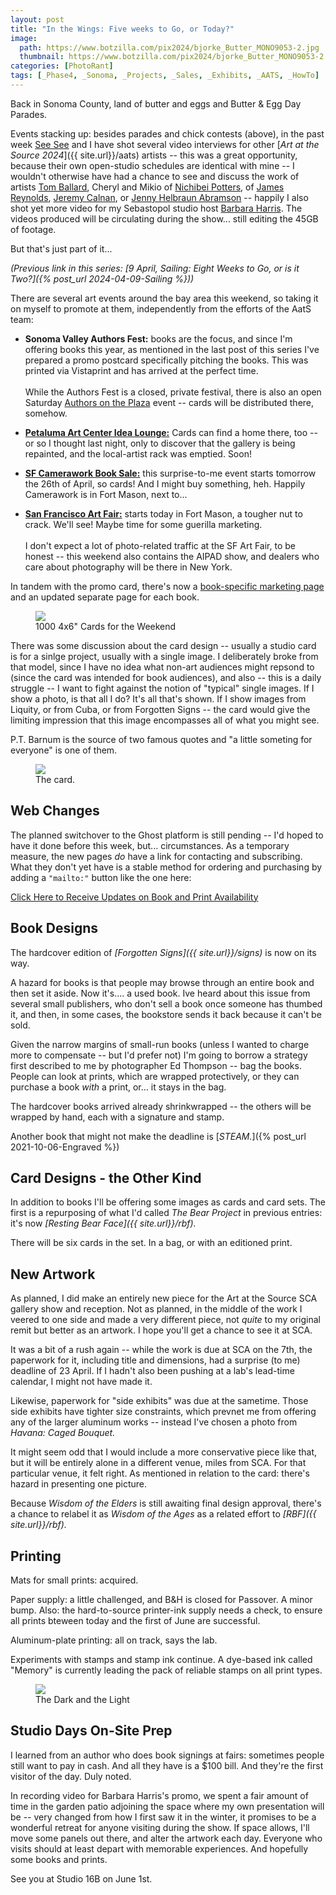 ```yaml
---
layout: post
title: "In the Wings: Five weeks to Go, or Today?"
image:
  path: https://www.botzilla.com/pix2024/bjorke_Butter_MONO9053-2.jpg
  thumbnail: https://www.botzilla.com/pix2024/bjorke_Butter_MONO9053-2.jpg
categories: [PhotoRant]
tags: [_Phase4, _Sonoma, _Projects, _Sales, _Exhibits, _AATS, _HowTo]
---
```


Back in Sonoma County, land of butter and eggs and Butter & Egg Day Parades.

Events stacking up: besides parades and chick contests (above), in the past week [See See](https://www.artatthesource.org/see-see-lo) and I have shot several video interviews for other [_Art at the Source 2024_]({{ site.url}}/aats) artists -- this was a great opportunity, because their own open-studio schedules are identical with mine -- I wouldn't otherwise have had a chance to see and discuss the work of artists [Tom Ballard](https://www.artatthesource.org/tom-ballard), Cheryl and Mikio of [Nichibei Potters](https://www.artatthesource.org/nichibei-potters), of [James Reynolds](https://www.artatthesource.org/james-reynolds), [Jeremy Calnan](https://www.artatthesource.org/jeremy-calnan), or [Jenny Helbraun Abramson](https://www.artatthesource.org/jenny-helbraun-abramson) -- happily I also shot yet more video for my Sebastopol studio host [Barbara Harris](https://www.artatthesource.org/barbara-harris). The videos produced will be circulating during the show... still editing the 45GB of footage.

But that's just part of it...

<!--more-->

_(Previous link in this series: [9 April, Sailing: Eight Weeks to Go, or is it Two?]({% post_url 2024-04-09-Sailing %}))_

There are several art events around the bay area this weekend, so taking it on myself to promote at them, independently from the efforts of the AatS team:

* **Sonoma Valley Authors Fest:** books are the focus, and since I'm offering books this year, as mentioned in the last post of this series I've prepared a promo postcard specifically pitching the books. This was printed via Vistaprint and has arrived at the perfect time.<br/><br/>While the Authors Fest is a closed, private festival, there is also an open Saturday [Authors on the Plaza](https://svauthorsfest.org/authors-on-the-plaza/) event -- cards will be distributed there, somehow.

* [**Petaluma Art Center Idea Lounge:**](https://petalumaartscenter.org/events) Cards can find a home there, too -- or so I thought last night, only to discover that the gallery is being repainted, and the local-artist rack was emptied. Soon!

* [**SF Camerawork Book Sale:**](https://sfcamerawork.org/booksale-2024) this surprise-to-me event starts tomorrow the 26th of April, so cards! And I might buy something, heh. Happily Camerawork is in Fort Mason, next to...

* [**San Francisco Art Fair:**](https://sanfranciscoartfair.com/) starts today in Fort Mason, a tougher nut to crack. We'll see! Maybe time for some guerilla marketing.<br/><br/>I don't expect a lot of photo-related traffic at the SF Art Fair, to be honest -- this weekend also contains the AIPAD show, and dealers who care about photography will be there in New York.

In tandem with the promo card, there's now a [book-specific marketing page]({{site.url}}/book24.html) and an updated separate page for each book.

<figure class="align-center">
<img src="https://www.botzilla.com/pix2024/card-stack.jpg">
<figcaption>1000 4x6" Cards for the Weekend</figcaption>
</figure>

There was some discussion about the card design -- usually a studio card is for a sinlge project, usually with a single image. I deliberately broke from that model, since I have no idea what non-art audiences might repsond to (since the card was intended for book audiences), and also -- this is a daily struggle -- I want to fight against the notion of "typical" single images. If I show a photo, is that all I do? It's all that's shown. If I show images from Liquity, or from Cuba, or from Forgotten Signs -- the card would give the limiting impression that this image encompasses all of what you might see.

P.T. Barnum is the source of two famous quotes and "a little someting for everyone" is one of them.

<figure class="align-center">
<a href="{{ site.url}}/book24"><img src="https://www.botzilla.com/pix2024/author-promo-card.jpg"></a>
<figcaption>The card.</figcaption>
</figure>

## Web Changes

The planned switchover to the Ghost platform is still pending -- I'd hoped to have it done before this week, but... circumstances. As a temporary measure, the new pages _do_ have a link for contacting and subscribing. What they don't yet have is a stable method for ordering and purchasing by adding a `"mailto:"` button like the one here: 

<a class="btn btn--info btn--large" href="mailto:kevin+books@vumondo.com?subject=Updates%20on%20Books%20and%20Blog&body=Please%20keep%20me%20informed%20of%20updates%20on%20sales%20availability%20of%20your%20books%20and%20prints%20related%20to%20AATS%202024">Click Here to Receive Updates on Book and Print Availability</a>

## Book Designs

The hardcover edition of _[Forgotten Signs]({{ site.url}}/signs)_ is now on its way.

A hazard for books is that people may browse through an entire book and then set it aside. Now it's.... a used book. Ive heard about this issue from several small publishers, who don't sell a book once someone has thumbed it, and then, in some cases, the bookstore sends it back because it can't be sold.

Given the narrow margins of small-run books (unless I wanted to charge more to compensate -- but I'd prefer not) I'm going to borrow a strategy first described to me by photographer Ed Thompson -- bag the books. People can look at prints, which are wrapped protectively, or they can purchase a book _with_ a print, or... it stays in the bag.

The hardcover books arrived already shrinkwrapped -- the others will be wrapped by hand, each with a signature and stamp.

Another book that might not make the deadline is [_STEAM._]({% post_url 2021-10-06-Engraved %})

## Card Designs - the Other Kind

In addition to books I'll be offering some images as cards and card sets. The first is a repurposing of what I'd called _The Bear Project_ in previous entries: it's now _[Resting Bear Face]({{ site.url}}/rbf)._

There will be six cards in the set. In a bag, or with an editioned print.

## New Artwork

As planned, I did make an entirely new piece for the Art at the Source SCA gallery show and reception. Not as planned, in the middle of the work I veered to one side and made a very different piece, not _quite_ to my original remit but better as an artwork. I hope you'll get a chance to see it at SCA.

It was a bit of a rush again -- while the work is due at SCA on the 7th, the paperwork for it, including title and dimensions, had a surprise (to me) deadline of 23 April. If I hadn't also been pushing at a lab's lead-time calendar, I might not have made it.

Likewise, paperwork for "side exhibits" was due at the sametime. Those side exhibits have tighter size constraints, which prevnet me from offering any of the larger aluminum works -- instead I've chosen a photo from _Havana: Caged Bouquet._

It might seem odd that I would include a more conservative piece like that, but it will be entirely alone in a different venue, miles from SCA. For that particular venue, it felt right. As mentioned in relation to the card: there's hazard in presenting one picture.

Because _Wisdom of the Elders_ is still awaiting final design approval, there's a chance to relabel it as _Wisdom of the Ages_ as a related effort to _[RBF]({{ site.url}}/rbf)._


## Printing

Mats for small prints: acquired.

Paper supply: a little challenged, and B&H is closed for Passover. A minor bump. Also: the hard-to-source printer-ink supply needs a check, to ensure all prints bteween today and the first of June are successful.

Aluminum-plate printing: all on track, says the lab.

Experiments with stamps and stamp ink continue. A dye-based ink called "Memory" is currently leading the pack of reliable stamps on all print types.

<figure class="align-center">
<img src="https://www.botzilla.com/pix2024/stamp-twins.jpg">
<figcaption>The Dark and the Light</figcaption>
</figure>


## Studio Days On-Site Prep

I learned from an author who does book signings at fairs: sometimes people still want to pay in cash. And all they have is a $100 bill. And they're the first visitor of the day. Duly noted.

In recording video for Barbara Harris's promo, we spent a fair amount of time in the garden patio adjoining the space where my own presentation will be -- very changed from how I first saw it in the winter, it promises to be a wonderful retreat for anyone visiting during the show. If space allows, I'll move some panels out there, and alter the artwork each day. Everyone who visits should at least depart with memorable experiences. And hopefully some books and prints.


See you at Studio 16B on June 1st.

<!-- _Next link in this series: [22 March: Sprung: Ten Weeks to Go]({% post_url 2024-03-22-Sprung %})_ -->
